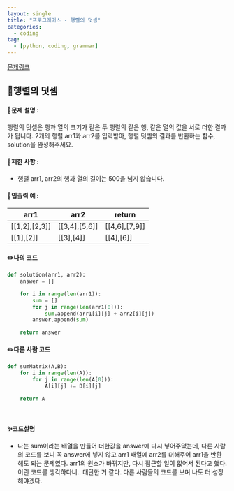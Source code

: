 ```yaml
---
layout: single
title: "프로그래머스 - 행렬의 덧셈"
categories: 
  - coding
tag:
  - [python, coding, grammar]
--- 
```

[문제링크](https://school.programmers.co.kr/learn/courses/30/lessons/12950)  

## 📌행렬의 덧셈

#### 📖문제 설명 :  
행렬의 덧셈은 행과 열의 크기가 같은 두 행렬의 같은 행, 같은 열의 값을 서로 더한 결과가 됩니다. 2개의 행렬 arr1과 arr2를 입력받아, 행렬 덧셈의 결과를 반환하는 함수, solution을 완성해주세요.

#### 📖제한 사항 :  
- 행렬 arr1, arr2의 행과 열의 길이는 500을 넘지 않습니다.

  
#### 📖입출력 예 : 

|arr1|arr2|return|
|---|---|---|
|[[1,2],[2,3]]|[[3,4],[5,6]]|[[4,6],[7,9]]|
|[[1],[2]]|[[3],[4]]|[[4],[6]]|

#### ✏️나의 코드
```python
def solution(arr1, arr2):
    answer = []

    for i in range(len(arr1)):
        sum = []
        for j in range(len(arr1[0])):
            sum.append(arr1[i][j] + arr2[i][j])
        answer.append(sum)

    return answer
```

#### ✏️다른 사람 코드
```python
def sumMatrix(A,B):
    for i in range(len(A)):
        for j in range(len(A[0])):
            A[i][j] += B[i][j]

    return A
```

<br>

#### ✨코드설명
- 나는 sum이라는 배열을 만들어 더한값을 answer에 다시 넣어주었는데, 다른 사람의 코드를 보니 꼭 answer에 넣지 않고 arr1 배열에 arr2를 더해주어 arr1을 반환해도 되는
  문제였다. arr1의 원소가 바뀌지만, 다시 접근할 일이 없어서 된다고 했다. 이런 코드를 생각하다니.. 대단한 거 같다.
  다른 사람들의 코드를 보며 나도 더 성장해야겠다. 
